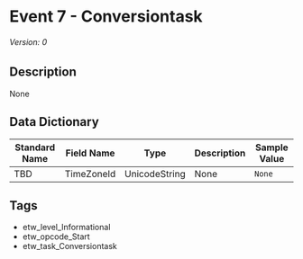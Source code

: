 # Event 7 - Conversiontask
###### Version: 0

## Description
None

## Data Dictionary
|Standard Name|Field Name|Type|Description|Sample Value|
|---|---|---|---|---|
|TBD|TimeZoneId|UnicodeString|None|`None`|

## Tags
* etw_level_Informational
* etw_opcode_Start
* etw_task_Conversiontask